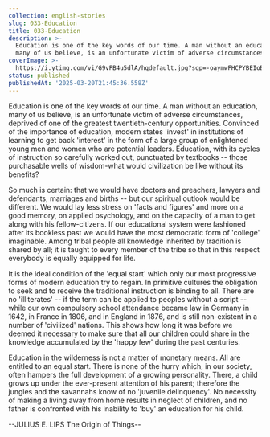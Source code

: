 ```yaml
---
collection: english-stories
slug: 033-Education
title: 033-Education
description: >-
  Education is one of the key words of our time. A man without an education,
  many of us believe, is an unfortunate victim of adverse circumstances,
coverImage: >-
  https://i.ytimg.com/vi/G9vPB4u5dlA/hqdefault.jpg?sqp=-oaymwFHCPYBEIoBSFryq4qpAzkIARUAAIhCGAHYAQHiAQoIGBACGAY4AUAB8AEB-AHeAoACoAKKAgwIABABGDsgWShyMA-4ArqEwRg=&rs=AOn4CLBtb664jSN-7Tro1-3P2bwdatNAog
status: published
publishedAt: '2025-03-20T21:45:36.558Z'
---
```

Education is one of the key words of our time. A man without an education, many of us believe, is an unfortunate victim of adverse circumstances, deprived of one of the greatest twentieth-century opportunities. Convinced of the importance of education, modern states 'invest' in institutions of learning to get back 'interest' in the form of a large group of enlightened young men and women who are potential leaders. Education, with its cycles of instruction so carefully worked out, punctuated by textbooks -- those purchasable wells of wisdom-what would civilization be like without its benefits?

So much is certain: that we would have doctors and preachers, lawyers and defendants, marriages and births -- but our spiritual outlook would be different. We would lay less stress on 'facts and figures' and more on a good memory, on applied psychology, and on the capacity of a man to get along with his fellow-citizens. If our educational system were fashioned after its bookless past we would have the most democratic form of 'college' imaginable. Among tribal people all knowledge inherited by tradition is shared by all; it is taught to every member of the tribe so that in this respect everybody is equally equipped for life.

It is the ideal condition of the 'equal start' which only our most progressive forms of modern education try to regain. In primitive cultures the obligation to seek and to receive the traditional instruction is binding to all. There are no 'illiterates' -- if the term can be applied to peoples without a script -- while our own compulsory school attendance became law in Germany in 1642, in France in 1806, and in England in 1876, and is still non-existent in a number of 'civilized' nations. This shows how long it was before we deemed it necessary to make sure that all our children could share in the knowledge accumulated by the 'happy few' during the past centuries.

Education in the wilderness is not a matter of monetary means. All are entitled to an equal start. There is none of the hurry which, in our society, often hampers the full development of a growing personality. There, a child grows up under the ever-present attention of his parent; therefore the jungles and the savannahs know of no 'juvenile delinquency'. No necessity of making a living away from home results in neglect of children, and no father is confronted with his inability to 'buy' an education for his child.

--JULIUS E. LIPS The Origin of Things--
